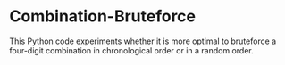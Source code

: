 # Combination-Bruteforce
This Python code experiments whether it is more optimal to bruteforce a four-digit combination in chronological order or in a random order.
